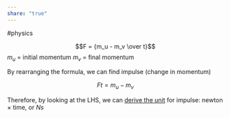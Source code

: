 ```yaml
---
share: "true"
---
```

#physics

$$F = {m_u - m_v \over t}$$
$m_u$  = initial momentum
$m_v$  = final momentum

By rearranging the formula, we can find impulse (change in momentum)

$$Ft = {m_u- m_v} $$

Therefore, by looking at the LHS, we can [derive the unit](Derived%20units.md) for impulse: newton $\times$ time, or $Ns$ 